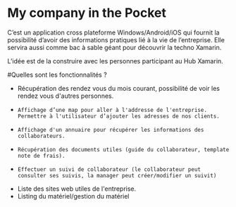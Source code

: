 # My company in the Pocket

C’est un application cross plateforme Windows/Android/iOS qui fournit la possibilité d’avoir des informations pratiques lié à la vie de l’entreprise. Elle servira aussi comme bac à sable géant pour découvrir la techno Xamarin. 

L’idée est de la construire avec les personnes participant au Hub Xamarin. 	 

#Quelles sont les fonctionnalités ?	 

-   Récupération des rendez vous du mois courant, possibilité de voir les rendez vous d'autres personnes.
-	  Affichage d’une map pour aller à l'addresse de l'entreprise. Permettre à l'utilisateur d’ajouter les adresses de nos clients.
-	  Affichage d'un annuaire pour récupérer les informations des collaborateurs. 
-	  Récupération des documents utiles (guide du collaborateur, template note de frais).
-	  Effectuer un suivi de collaborateur (le collaborateur peut consulter ses suivis, la manager peut créer/modifier un suivit)
- 	Liste des sites web utiles de l'entreprise. 
- 	Listing du matériel/gestion du matériel

